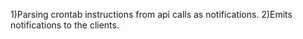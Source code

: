 1)Parsing crontab instructions from api calls as notifications.
2)Emits notifications to the clients. 

